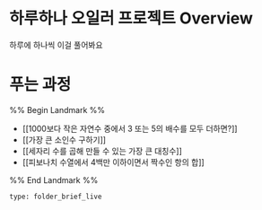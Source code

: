 # 하루하나 오일러 프로젝트 Overview

하루에 하나씩 이걸 풀어봐요

# 푸는 과정



%% Begin Landmark %%
- [[1000보다 작은 자연수 중에서 3 또는 5의 배수를 모두 더하면?]]
- [[가장 큰 소인수 구하기]]
- [[세자리 수를 곱해 만들 수 있는 가장 큰 대칭수]]
- [[피보나치 수열에서 4백만 이하이면서 짝수인 항의 합]]

%% End Landmark %%


```ccard
type: folder_brief_live
```

